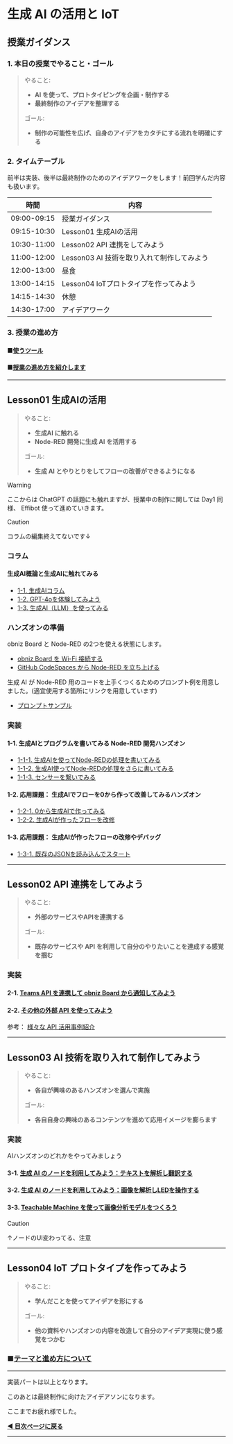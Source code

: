 
# 生成 AI の活用と IoT

## 授業ガイダンス

### 1. 本日の授業でやること・ゴール  

> やること:
> - **AI を使って、プロトタイピングを企画・制作する**
> - **最終制作のアイデアを整理する**
>   
> ゴール:
> - **制作の可能性を広げ、自身のアイデアをカタチにする流れを明確にする**

### 2. タイムテーブル 
  前半は実装、後半は最終制作のためのアイデアワークをします！前回学んだ内容も扱います。
    
  | 時間        | 内容                                       |
  |-------------|--------------------------------------------|
  | 09:00-09:15 | 授業ガイダンス |
  | 09:15-10:30 | Lesson01 生成AIの活用 | 
  | 10:30-11:00 | Lesson02 API 連携をしてみよう | 
  | 11:00-12:00 | Lesson03 AI 技術を取り入れて制作してみよう | 
  | 12:00-13:00 | 昼食 | 
  | 13:00-14:15 | Lesson04 IoTプロトタイプを作ってみよう |
  | 14:15-14:30 | 休憩 | 
  | 14:30-17:00 | アイデアワーク | 

### 3. 授業の進め方

#### ■[使うツール](../../DAY1/dev_lesson/lesson00-overview/00_tools.md)  
  
#### ■[授業の進め方を紹介します](../../DAY1/dev_lesson/lesson00-overview/01_overview.md)  
----  

## Lesson01 生成AIの活用  

> やること:
> - **生成AI に触れる**
> - **Node-RED 開発に生成 AI を活用する**
>   
> ゴール:
> - **生成 AI とやりとりをしてフローの改善ができるようになる**

> [!WARNING]
> ここからは ChatGPT の話題にも触れますが、授業中の制作に関しては Day1 同様、 Effibot 使って進めていきます。  

> [!CAUTION]
> コラムの編集終えてないです↓
 
### コラム

#### 生成AI概論と生成AIに触れてみる
- [1-1. 生成AIコラム](./lesson01-generative-ai/01_1_overview.md)
- [1-2. GPT-4oを体験してみよう](./lesson01-generative-ai/01_2_gpt4o-touch.md)
- [1-3. 生成AI（LLM）を使ってみる](./lesson01-generative-ai/01_3_start-llm.md)

### ハンズオンの準備

obniz Board と Node-RED の2つを使える状態にします。  
- [obniz Board を Wi-Fi 接続する](../../DAY1/dev_lesson/lesson00-overview/02_env_obniz.md)
- [GitHub CodeSpaces から Node-RED を立ち上げる](../../DAY1/dev_lesson/lesson00-overview/03_env_nodered.md)  

生成 AI が Node-RED 用のコードを上手くつくるためのプロンプト例を用意しました。(適宜使用する箇所にリンクを用意しています)
- [プロンプトサンプル](../../tools/prompt-sample.md)

### 実装

#### 1-1. 生成AIとプログラムを書いてみる Node-RED 開発ハンズオン
- [1-1-1. 生成AIを使ってNode-REDの処理を書いてみる](./lesson01-generative-ai/02_1_make-node-red-flow.md)
- [1-1-2. 生成AI使ってNode-REDの処理をさらに書いてみる](./lesson01-generative-ai/02_2_update-node-red-flow.md)
- [1-1-3. センサーを繋いでみる](./lesson01-generative-ai/02_3_sensor.md)



####  1-2. 応用課題： 生成AIでフローを0から作って改善してみるハンズオン
- [1-2-1. 0から生成AIで作ってみる](./lesson01-generative-ai/03_1_zero1.md)
- [1-2-2. 生成AIが作ったフローを改修](./lesson01-generative-ai/03_2_one2.md)

####  1-3. 応用課題： 生成AIが作ったフローの改修やデバッグ
- [1-3-1. 既存のJSONを読み込んでスタート](./lesson01-generative-ai/04_1_ten99.md)

----  

## Lesson02 API 連携をしてみよう

> やること:
> - **外部のサービスやAPIを連携する**
>
> ゴール:
> - **既存のサービスや API を利用して自分のやりたいことを達成する感覚を掴む**

### 実装

#### 2-1. [Teams API を連携して obniz Board から通知してみよう](./lesson02-api/01_teams.md)
#### 2-2. [その他の外部 API を使ってみよう](./lesson02-api/02_nasa.md)


参考： [様々な API 活用事例紹介](./lesson02-api/03_api-use-case.md)

----  

## Lesson03 AI 技術を取り入れて制作してみよう

> やること:
> - **各自が興味のあるハンズオンを選んで実施**
>   
> ゴール: 
> - **各自自身の興味のあるコンテンツを進めて応用イメージを膨らます**

### 実装

AIハンズオンのどれかをやってみましょう
  
#### 3-1. [生成 AI のノードを利用してみよう：テキストを解析し翻訳する](./lesson03-handson/A-1_openai-node-gtp.md)
           
#### 3-2. [生成 AI  のノードを利用してみよう：画像を解析しLEDを操作する](./lesson03-handson/A-2_openai-node-wisper.md)
           
#### 3-3. [Teachable Machine を使って画像分析モデルをつくろう](./lesson03-handson/A-3_teachable-machine.md)
> [!CAUTION]
> ↑ノードのUI変わってる、注意
----  

## Lesson04 IoT プロトタイプを作ってみよう

> やること:
> - **学んだことを使ってアイデアを形にする**
>   
> ゴール: 
> - **他の資料やハンズオンの内容を改造して自分のアイデア実現に使う感覚をつかむ**

### ■[テーマと進め方について](./lesson04-prototyping/01_prototyping.md)


----

実装パートは以上となります。

このあとは最終制作に向けたアイデアソンになります。

ここまでお疲れ様でした。

**[◀ 目次ページに戻る](./readme.md)**

----  

